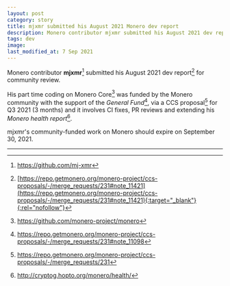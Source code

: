 ```yaml
---
layout: post
category: story
title: mjxmr submitted his August 2021 Monero dev report
description: Monero contributor mjxmr submitted his August 2021 dev report
tags: dev
image: 
last_modified_at: 7 Sep 2021
---
```


Monero contributor **mjxmr**[^1] submitted his August 2021 dev report[^2] for community review. 

His part time coding on Monero Core[^3] was funded by the Monero community with the support of the *General Fund*[^4], via a CCS proposal[^5] for Q3 2021 (3 months) and it involves CI fixes, PR reviews and extending his *Monero health report*[^6]. 

mjxmr's community-funded work on Monero should expire on September 30, 2021.

---

[^1]: https://github.com/mj-xmr
[^2]: [https://repo.getmonero.org/monero-project/ccs-proposals/-/merge_requests/231#note_11421](https://repo.getmonero.org/monero-project/ccs-proposals/-/merge_requests/231#note_11421){:target="_blank"}{:rel="nofollow"}
[^3]: https://github.com/monero-project/monero
[^4]: https://repo.getmonero.org/monero-project/ccs-proposals/-/merge_requests/231#note_11098
[^5]: https://repo.getmonero.org/monero-project/ccs-proposals/-/merge_requests/231
[^6]: http://cryptog.hopto.org/monero/health/
